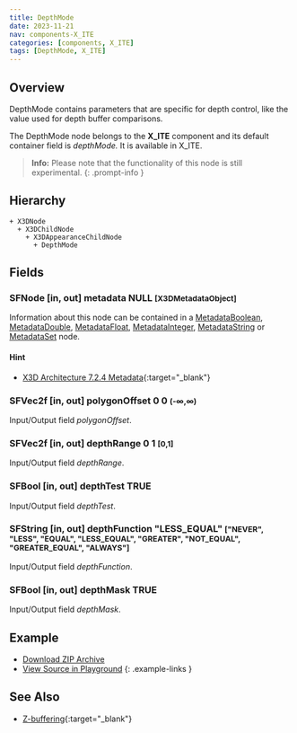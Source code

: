 ```yaml
---
title: DepthMode
date: 2023-11-21
nav: components-X_ITE
categories: [components, X_ITE]
tags: [DepthMode, X_ITE]
---
```

<style>
.post h3 {
  word-spacing: 0.2em;
}
</style>

## Overview

DepthMode contains parameters that are specific for depth control, like the value used for depth buffer comparisons.

The DepthMode node belongs to the **X_ITE** component and its default container field is *depthMode.* It is available in X_ITE.

>**Info:** Please note that the functionality of this node is still experimental.
{: .prompt-info }

## Hierarchy

```
+ X3DNode
  + X3DChildNode
    + X3DAppearanceChildNode
      + DepthMode
```

## Fields

### SFNode [in, out] **metadata** NULL <small>[X3DMetadataObject]</small>

Information about this node can be contained in a [MetadataBoolean](/x_ite/components/core/metadataboolean/), [MetadataDouble](/x_ite/components/core/metadatadouble/), [MetadataFloat](/x_ite/components/core/metadatafloat/), [MetadataInteger](/x_ite/components/core/metadatainteger/), [MetadataString](/x_ite/components/core/metadatastring/) or [MetadataSet](/x_ite/components/core/metadataset/) node.

#### Hint

- [X3D Architecture 7.2.4 Metadata](https://www.web3d.org/specifications/X3Dv4/ISO-IEC19775-1v4-IS//Part01/components/core.html#Metadata){:target="_blank"}

### SFVec2f [in, out] **polygonOffset** 0 0 <small>(-∞,∞)</small>

Input/Output field *polygonOffset*.

### SFVec2f [in, out] **depthRange** 0 1 <small>[0,1]</small>

Input/Output field *depthRange*.

### SFBool [in, out] **depthTest** TRUE

Input/Output field *depthTest*.

### SFString [in, out] **depthFunction** "LESS_EQUAL" <small>["NEVER", "LESS", "EQUAL", "LESS_EQUAL", "GREATER", "NOT_EQUAL", "GREATER_EQUAL", "ALWAYS"]</small>

Input/Output field *depthFunction*.

### SFBool [in, out] **depthMask** TRUE

Input/Output field *depthMask*.

## Example

<x3d-canvas src="https://create3000.github.io/media/examples/X_ITE/DepthMode/DepthMode.x3d" update="auto"></x3d-canvas>

- [Download ZIP Archive](https://create3000.github.io/media/examples/X_ITE/DepthMode/DepthMode.zip)
- [View Source in Playground](/x_ite/playground/?url=https://create3000.github.io/media/examples/X_ITE/DepthMode/DepthMode.x3d)
{: .example-links }

## See Also

* [Z-buffering](https://en.wikipedia.org/wiki/Z-buffering){:target="_blank"}
